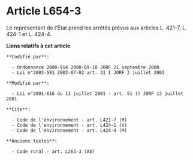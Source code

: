 # Article L654-3

Le représentant de l'Etat prend les arrêtés prévus aux articles L. 421-7, L. 424-1 et L. 424-4.

**Liens relatifs à cet article**

	**Codifié par**:

	  - Ordonnance 2000-914 2000-09-18 JORF 21 septembre 2000
	  - Loi n°2003-591 2003-07-02 art. 31 I JORF 3 juillet 2003

	**Modifié par**:

	  - Loi n°2001-616 du 11 juillet 2001 - art. 51 () JORF 13 juillet 2001

	**Cite**:

	  - Code de l'environnement - art. L421-7 (M)
	  - Code de l'environnement - art. L424-1 (V)
	  - Code de l'environnement - art. L424-4 (M)

	**Anciens textes**:

	  - Code rural - art. L263-3 (Ab)
